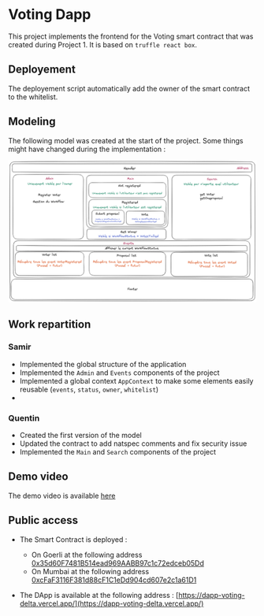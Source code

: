 # Voting Dapp

This project implements the frontend for the Voting smart contract that was created during Project 1. It is based on `truffle react box`.

## Deployement

The deployement script automatically add the owner of the smart contract to the whitelist.

## Modeling

The following model was created at the start of the project.
Some things might have changed during the implementation :

![Modeling Dapp](./dapp-voting-schema.png?raw=true)

## Work repartition

### Samir

- Implemented the global structure of the application
- Implemented the `Admin` and `Events` components of the project
- Implemented a global context `AppContext` to make some elements easily reusable (`events`, `status`, `owner`, `whitelist`)
-

### Quentin

- Created the first version of the model
- Updated the contract to add natspec comments and fix security issue
- Implemented the `Main` and `Search` components of the project

## Demo video

The demo video is available [here](https://www.loom.com/share/954c26b76928497ba3cb6e5520ba75b6)

## Public access

- The Smart Contract is deployed :
  - On Goerli at the following address [0x35d60F7481B514ead969AABB97c1c72edceb05Dd](https://goerli.etherscan.io/address/0x35d60F7481B514ead969AABB97c1c72edceb05Dd)
  - On Mumbai at the following address [0xcFaF3116F381d88cF1C1eDd904cd607e2c1a61D1](https://mumbai.polygonscan.com/address/0xcFaF3116F381d88cF1C1eDd904cd607e2c1a61D1)

- The DApp is available at the following address : [https://dapp-voting-delta.vercel.app/](https://dapp-voting-delta.vercel.app/)
